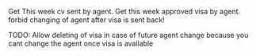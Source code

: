 Get This week cv sent by agent.
Get this week approved visa by agent.
forbid changing of agent after visa is sent back!

TODO: Allow deleting of visa in case of future agent change because you cant change the agent once visa is available
